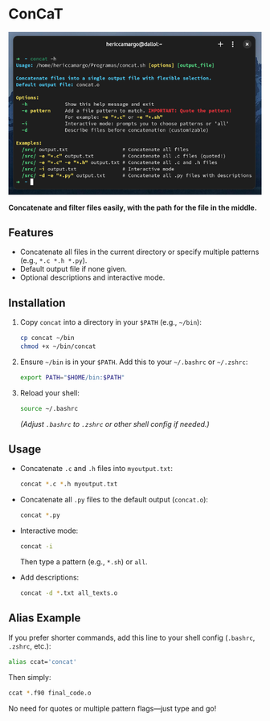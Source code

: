 # ConCaT
![terminal](concat.png)

**Concatenate and filter files easily, with the path for the file in the middle.**

## Features

- Concatenate all files in the current directory or specify multiple patterns (e.g., `*.c *.h *.py`).
- Default output file if none given.
- Optional descriptions and interactive mode.

## Installation

1. Copy `concat` into a directory in your `$PATH` (e.g., `~/bin`):
   ```bash
   cp concat ~/bin
   chmod +x ~/bin/concat
   ```

2. Ensure `~/bin` is in your `$PATH`. Add this to your `~/.bashrc` or `~/.zshrc`:
   ```bash
   export PATH="$HOME/bin:$PATH"
   ```

3. Reload your shell:
   ```bash
   source ~/.bashrc
   ```
   
   *(Adjust `.bashrc` to `.zshrc` or other shell config if needed.)*

## Usage

- Concatenate `.c` and `.h` files into `myoutput.txt`:
  ```bash
  concat *.c *.h myoutput.txt
  ```

- Concatenate all `.py` files to the default output (`concat.o`):
  ```bash
  concat *.py
  ```

- Interactive mode:
  ```bash
  concat -i
  ```
  Then type a pattern (e.g., `*.sh`) or `all`.

- Add descriptions:
  ```bash
  concat -d *.txt all_texts.o
  ```

## Alias Example

If you prefer shorter commands, add this line to your shell config (`.bashrc`, `.zshrc`, etc.):

```bash
alias ccat='concat'
```

Then simply:

```bash
ccat *.f90 final_code.o
```

No need for quotes or multiple pattern flags—just type and go!
